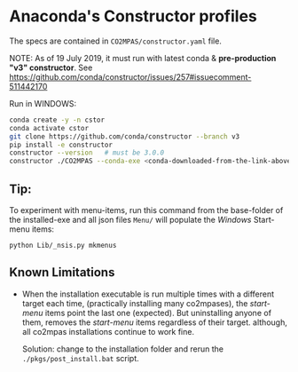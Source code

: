 # Anaconda's Constructor profiles

The specs are contained in `CO2MPAS/constructor.yaml` file.

NOTE: As of 19 July 2019, it must run with latest conda & **pre-production "v3" constructor**.
See https://github.com/conda/constructor/issues/257#issuecomment-511442170

Run in WINDOWS:

```bash
conda create -y -n cstor
conda activate cstor
git clone https://github.com/conda/constructor --branch v3
pip install -e constructor
constructor --version   # must be 3.0.0
constructor ./CO2MPAS --conda-exe <conda-downloaded-from-the-link-above> 
```

## Tip:

To experiment with menu-items, run this command from the base-folder of the installed-exe 
and all json files `Menu/` will populate the *Windows* Start-menu items:

    python Lib/_nsis.py mkmenus


## Known Limitations

- When the installation executable is run multiple times with a different target each time,
  (practically installing many co2mpases), the *start-menu* items point the last one (expected).
  But uninstalling anyone of them, removes the *start-menu* items regardless of their target.
  although, all co2mpas installations continue to work fine.
  
  Solution: change to the installation folder and rerun the `./pkgs/post_install.bat` script.
